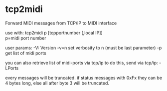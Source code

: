 # tcp2midi
Forward MIDI messages from TCP/IP to MIDI interface

use with:
tcp2midi p [tcpportnumber [,local IP]]<br>
p=midi port number


user params:
-V:   Version
-v=n  set verbosity to n (must be last parameter)
-p    get list of midi ports

you can also retrieve list of midi-ports via tcp/ip to do this, send via tcp/ip:
-LPorts

every messages will be truncated. if status messages with 0xFx they can be 4 bytes long, else all after byte 3 will be truncated.
